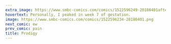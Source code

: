 ```yaml
---
extra_image: https://www.smbc-comics.com/comics/1522596249-20180401after.png
hovertext: Personally, I peaked in week 7 of gestation.
image: https://www.smbc-comics.com/comics/1522596234-20180401.png
next_comic: ew
prev_comic: pain
title: Prodigy
---
```


